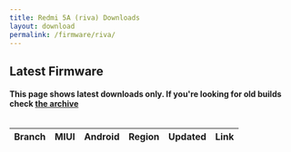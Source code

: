 ```yaml
---
title: Redmi 5A (riva) Downloads
layout: download
permalink: /firmware/riva/
---
```


## Latest Firmware
#### This page shows latest downloads only. If you're looking for old builds check [the archive](/archive/firmware/riva/)


<div style="overflow-x:auto;">
<table id="firmware" class="compact row-border" style="width:100%">
    <thead>
        <tr>
            <th>Branch</th>
            <th>MIUI</th>
            <th>Android</th>
            <th>Region</th>
            <th>Updated</th>
            <th>Link</th>
        </tr>
    </thead>
    <script>loadFirmwareDownloads('riva', 'latest')</script>
</table>
</div>
